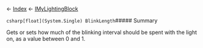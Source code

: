 ← [Index](Api-Index) ← [IMyLightingBlock](Sandbox.ModAPI.Ingame.IMyLightingBlock)

```csharp[float](System.Single) BlinkLength```##### Summary

Gets or sets how much of the blinking interval should be spent with the light on, as a value between 0 and 1.

